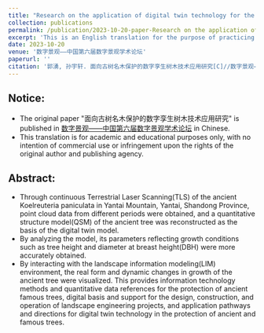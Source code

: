 ```yaml
---
title: "Research on the application of digital twin technology for the protection of ancient and famous trees"
collection: publications
permalink: /publication/2023-10-20-paper-Research on the application of digital twin technology for the protection of ancient and famous trees-1
excerpt: 'This is an English translation for the purpose of practicing English writing skills.The original paper "面向古树名木保护的数字孪生树木技术应用研究" is published in [数字景观——中国第六届数字景观学术论坛](https://shop90721766.m.youzan.com/wscgoods/detail/3nfpk5q4x0d7in5?scan=1&activity=none&shopAutoEnter=1&from=kdt&is_silence_auth=1&is_share=1&from_uuid=3686741314&goodsImg=https%3A%2F%2Fimg01.yzcdn.cn%2Fupload_files%2F2023%2F10%2F16%2FFmpAhz5AjlATEzVEazUyASqSKO1N.jpg&alg=ed700a582abc4b558b0fd9eb39bc3472&sf=wx_sm&share_cmpt=native_wechat) in Chinese.The translation is for academic and educational purposes only, with no intention of commercial use or infringement upon the rights of the original author and publishing agency.'
date: 2023-10-20
venue: '数字景观——中国第六届数字景观学术论坛'
paperurl: ''
citation: '郭湧, 孙宇轩. 面向古树名木保护的数字孪生树木技术应用研究[C]//数字景观——中国第六届数字景观学术论坛, 2023.'
---
```


## Notice:
* The original paper "面向古树名木保护的数字孪生树木技术应用研究" is published in [数字景观——中国第六届数字景观学术论坛](https://shop90721766.m.youzan.com/wscgoods/detail/3nfpk5q4x0d7in5?scan=1&activity=none&shopAutoEnter=1&from=kdt&is_silence_auth=1&is_share=1&from_uuid=3686741314&goodsImg=https%3A%2F%2Fimg01.yzcdn.cn%2Fupload_files%2F2023%2F10%2F16%2FFmpAhz5AjlATEzVEazUyASqSKO1N.jpg&alg=ed700a582abc4b558b0fd9eb39bc3472&sf=wx_sm&share_cmpt=native_wechat) in Chinese.
* This translation is for academic and educational purposes only, with no intention of commercial use or infringement upon the rights of the original author and publishing agency.

## Abstract:
* Through continuous Terrestrial Laser Scanning(TLS) of the ancient Koelreuteria paniculata in Yantai Mountain, Yantai, Shandong Province, point cloud data from different periods were obtained, and a quantitative structure model(QSM) of the ancient tree was reconstructed as the basis of the digital twin model.
* By analyzing the model, its parameters reflecting growth conditions such as tree height and diameter at breast height(DBH) were more accurately obtained.
* By interacting with the landscape information modeling(LIM) environment, the real form and dynamic changes in growth of the ancient tree were visualized. This provides information technology methods and quantitative data references for the protection of ancient famous trees, digital basis and support for the design, construction, and operation of landscape engineering projects, and application pathways and directions for digital twin technology in the protection of ancient and famous trees.




